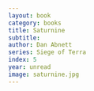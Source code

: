 ```yaml
---
layout: book
category: books
title: Saturnine
subtitle: 
author: Dan Abnett
series: Siege of Terra
index: 5
year: unread
image: saturnine.jpg
---
```

